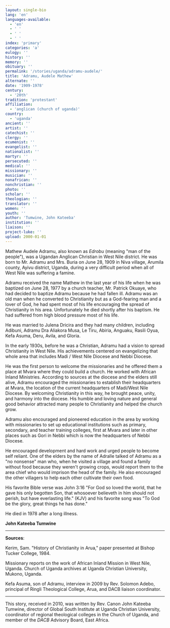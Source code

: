 ```yaml
---
layout: single-bio
lang: 'en'
languages-available:
  - 'en'
  - ' '
  - ' '
  - ' '
index: 'primary'
categories: 'a'
eulogy: ''
history: ''
memory: ''
obituary: ''
permalink: '/stories/uganda/adramu-audele/'
title: 'Adramu, Audele Mathew'
alternate: ''
date: '1909-1978'
century:
  - '20th'
tradition: 'protestant'
affiliation:
  - 'anglican (church of uganda)'
country:
  - 'uganda'
ancient: ''
artist: ''
catechist: ''
clergy: ''
ecumenist: ''
evangelist: ''
nationalist: ''
martyr: ''
persecuted: ''
medical: ''
missionary: ''
musician: ''
nonafrican: ''
nonchristian: ''
photo: ''
scholar: ''
theologian: ''
translator: ''
women: ''
youth: ''
author: 'Tumwine, John Kateeba'
institution: ''
liaison: ''
project-luke: ''
upload: 2000-01-01
---
```



Mathew Audele Adramu, also known as *Edrobu* (meaning "man of the people"), was a Ugandan Anglican Christian in West Nile district. He was born to Mr. Adramu and Mrs. Buria on June 28, 1909 in Niva village, Arumila county, Ayivu district, Uganda, during a very difficult period when all of West Nile was suffering a famine.

Adramu received the name Mathew in the last year of his life when he was baptized on June 28, 1977 by a church teacher, Mr. Patrick Okuaye, who had decided to baptize Adramu because he had fallen ill. Adramu was an old man when he converted to Christianity but as a God-fearing man and a lover of God, he had spent most of his life encouraging the spread of Christianity in his area. Unfortunately he died shortly after his baptism. He had suffered from high blood pressure most of his life.

He was married to Julena Dricira and they had many children, including Adibuni, Adramu Dra Aliakora Musa, Le Tiru, Abiria, Anguaku, Rasili Oyua, Kefa Asuma, Deru, Avila, and Gloria.

In the early 1930s, before he was a Christian, Adramu had a vision to spread Christianity in West Nile. His achievements centered on evangelizing that whole area that includes Madi / West Nile Diocese and Nebbi Diocese.

He was the first person to welcome the missionaries and he offered them a place at Mvara where they could build a church. He worked with African Inland Ministries. According to sources at the diocese and the elders still alive, Adramu encouraged the missionaries to establish their headquarters at Mvara, the location of the current headquarters of Madi/West Nile Diocese. By welcoming Christianity in this way, he brought peace, unity, and harmony into the diocese. His humble and loving nature and general good behavior attracted many people to Christianity and helped the church grow.

Adramu also encouraged and pioneered education in the area by working with missionaries to set up educational institutions such as primary, secondary, and teacher training colleges, first at Mvara and later in other places such as Gori in Nebbi which is now the headquarters of Nebbi Diocese.

He encouraged development and hard work and urged people to become self reliant. One of the elders by the name of Adralle talked of Adramu as a "no nonsense" man who, when he visited a village and found a family without food because they weren't growing crops, would report them to the area chief who would imprison the head of the family. He also encouraged the other villagers to help each other cultivate their own food.

His favorite Bible verse was John 3:16 "For God so loved the world, that he gave his only begotten Son, that whosoever believeth in him should not perish, but have everlasting life." (KJV) and his favorite song was "To God be the glory, great things he has done."

He died in 1978 after a long illness.

**John Kateeba Tumwine**

---

**Sources**:

Kerim, Sam. "History of Christianity in Arua," paper presented at Bishop Tucker College, 1984.

Missionary reports on the work of African Inland Mission in West Nile, Uganda. Church of Uganda archives at Uganda Christian University, Mukono, Uganda.

Kefa Asuma, son of Adramu, interview in 2009 by Rev. Solomon Adebo, principal of Ringli Theological College, Arua, and DACB liaison coordinator.

---

This story, received in 2010, was written by Rev. Canon John Kateeba Tumwine, director of Global South Institute at Uganda Christian University, coordinator of regional theological colleges in the Church of Uganda, and member of the *DACB* Advisory Board, East Africa.